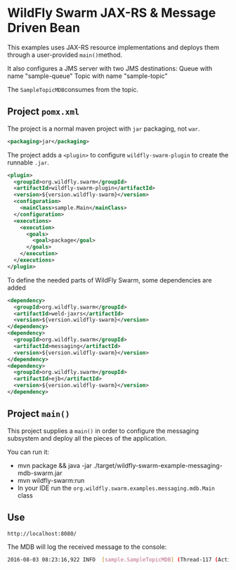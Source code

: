 # WildFly Swarm JAX-RS & Message Driven Bean

This examples uses JAX-RS resource implementations and deploys
them through a user-provided `main()`method.

It also configures a JMS server with two JMS destinations:
Queue with name "sample-queue"
Topic with name "sample-topic"

The `SampleTopicMDB`consumes from the topic.

## Project `pomx.xml`

The project is a normal maven project with `jar` packaging, not `war`.

``` xml
<packaging>jar</packaging>
```

The project adds a `<plugin>` to configure `wildfly-swarm-plugin` to
create the runnable `.jar`.

``` xml
<plugin>
  <groupId>org.wildfly.swarm</groupId>
  <artifactId>wildfly-swarm-plugin</artifactId>
  <version>${version.wildfly-swarm}</version>
  <configuration>
    <mainClass>sample.Main</mainClass>
  </configuration>
  <executions>
    <execution>
      <goals>
        <goal>package</goal>
      </goals>
    </execution>
  </executions>
</plugin>
```

To define the needed parts of WildFly Swarm, some dependencies are added

``` xml
<dependency>
  <groupId>org.wildfly.swarm</groupId>
  <artifactId>weld-jaxrs</artifactId>
  <version>${version.wildfly-swarm}</version>
</dependency>
<dependency>
  <groupId>org.wildfly.swarm</groupId>
  <artifactId>messaging</artifactId>
  <version>${version.wildfly-swarm}</version>
</dependency>
<dependency>
  <groupId>org.wildfly.swarm</groupId>
  <artifactId>ejb</artifactId>
  <version>${version.wildfly-swarm}</version>
</dependency>
```

## Project `main()`

This project supplies a `main()` in order to configure the messaging
subsystem and deploy all the pieces of the application.

You can run it:

* mvn package && java -jar ./target/wildfly-swarm-example-messaging-mdb-swarm.jar
* mvn wildfly-swarm:run
* In your IDE run the `org.wildfly.swarm.examples.messaging.mdb.Main` class

## Use

    http://localhost:8080/

The MDB will log the received message to the console:

``` sh
2016-08-03 08:23:16,922 INFO  [sample.SampleTopicMDB] (Thread-117 (ActiveMQ-client-global-threads-1211290936)) received: Test Message
```
